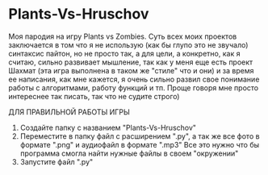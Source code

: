# Plants-Vs-Hruschov
Моя пародия на игру Plants vs Zombies.
Суть всех моих проектов заключается в том что я не использую (как бы глупо это не звучало) синтаксис пайтон, но не просто так, а для цели, 
а конкретно, как я считаю, сильно развивает мышление, так как у меня еще есть проект Шахмат (эта игра выполнена в таком же "стиле" что и они) и за время ее написания, 
как мне кажется, я очень сильно развил свое понимание работы с алгоритмами, работу функций и тп.
Проще говоря мне просто интереснее так писать, так что не судите строго)

ДЛЯ ПРАВИЛЬНОЙ РАБОТЫ ИГРЫ
1) Создайте папку с названием "Plants-Vs-Hruschov"
2) Переместите в папку файл с расширением ".py", а так же все фото в формате ".png" и аудиофайл в формате ".mp3"
Все это нужно что бы программа смогла найти нужные файлы в своем "окружении"
3) Запустите файл ".py"
